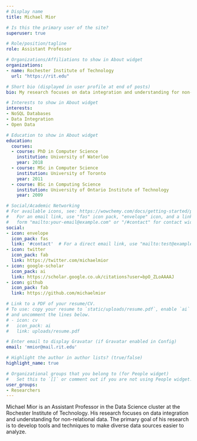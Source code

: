 ```yaml
---
# Display name
title: Michael Mior

# Is this the primary user of the site?
superuser: true

# Role/position/tagline
role: Assistant Professor

# Organizations/Affiliations to show in About widget
organizations:
- name: Rochester Institute of Technology
  url: "https://rit.edu"

# Short bio (displayed in user profile at end of posts)
bio: My research focuses on data integration and understanding for non-relational data.

# Interests to show in About widget
interests:
- NoSQL Databases
- Data Integration
- Open Data

# Education to show in About widget
education:
  courses:
  - course: PhD in Computer Science
    institution: University of Waterloo
    year: 2018
  - course: MSc in Computer Science
    institution: University of Toronto
    year: 2011
  - course: BSc in Computing Science
    institution: University of Ontario Institute of Technology
    year: 2009

# Social/Academic Networking
# For available icons, see: https://wowchemy.com/docs/getting-started/page-builder/#icons
#   For an email link, use "fas" icon pack, "envelope" icon, and a link in the
#   form "mailto:your-email@example.com" or "/#contact" for contact widget.
social:
- icon: envelope
  icon_pack: fas
  link: '#contact'  # For a direct email link, use "mailto:test@example.org".
- icon: twitter
  icon_pack: fab
  link: https://twitter.com/michaelmior
- icon: google-scholar
  icon_pack: ai
  link: https://scholar.google.co.uk/citations?user=bpO_ZLoAAAAJ
- icon: github
  icon_pack: fab
  link: https://github.com/michaelmior

# Link to a PDF of your resume/CV.
# To use: copy your resume to `static/uploads/resume.pdf`, enable `ai` icons in `params.toml`,
# and uncomment the lines below.
# - icon: cv
#   icon_pack: ai
#   link: uploads/resume.pdf

# Enter email to display Gravatar (if Gravatar enabled in Config)
email: 'mmior@mail.rit.edu'

# Highlight the author in author lists? (true/false)
highlight_name: true

# Organizational groups that you belong to (for People widget)
#   Set this to `[]` or comment out if you are not using People widget.
user_groups:
- Researchers
---
```


Michael Mior is an Assistant Professor in the Data Science cluster at the Rochester Institute of Technology.
His research focuses on data integration and understanding for non-relational data.
The primary goal of his research is to develop tools and techniques to make diverse data sources easier to analyze.
